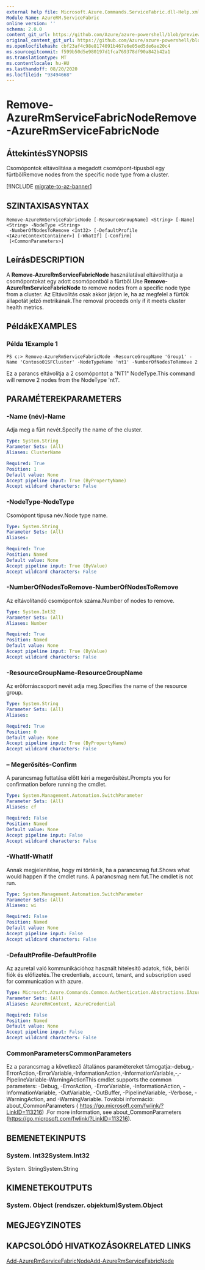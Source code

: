 ```yaml
---
external help file: Microsoft.Azure.Commands.ServiceFabric.dll-Help.xml
Module Name: AzureRM.ServiceFabric
online version: ''
schema: 2.0.0
content_git_url: https://github.com/Azure/azure-powershell/blob/preview/src/ResourceManager/ServiceFabric/Commands.ServiceFabric/help/Remove-AzureRmServiceFabricNode.md
original_content_git_url: https://github.com/Azure/azure-powershell/blob/preview/src/ResourceManager/ServiceFabric/Commands.ServiceFabric/help/Remove-AzureRmServiceFabricNode.md
ms.openlocfilehash: cbf23af4c98e8174091b467e6e05ed5de6ae20c4
ms.sourcegitcommit: f599b50d5e980197d1fca769378df90a842b42a1
ms.translationtype: MT
ms.contentlocale: hu-HU
ms.lasthandoff: 08/20/2020
ms.locfileid: "93494668"
---
```

# <span data-ttu-id="de0fb-101">Remove-AzureRmServiceFabricNode</span><span class="sxs-lookup"><span data-stu-id="de0fb-101">Remove-AzureRmServiceFabricNode</span></span>

## <span data-ttu-id="de0fb-102">Áttekintés</span><span class="sxs-lookup"><span data-stu-id="de0fb-102">SYNOPSIS</span></span>
<span data-ttu-id="de0fb-103">Csomópontok eltávolítása a megadott csomópont-típusból egy fürtből</span><span class="sxs-lookup"><span data-stu-id="de0fb-103">Remove nodes from the specific node type from a cluster.</span></span>

[!INCLUDE [migrate-to-az-banner](../../includes/migrate-to-az-banner.md)]

## <span data-ttu-id="de0fb-104">SZINTAXISA</span><span class="sxs-lookup"><span data-stu-id="de0fb-104">SYNTAX</span></span>

```
Remove-AzureRmServiceFabricNode [-ResourceGroupName] <String> [-Name] <String> -NodeType <String>
 -NumberOfNodesToRemove <Int32> [-DefaultProfile <IAzureContextContainer>] [-WhatIf] [-Confirm]
 [<CommonParameters>]
```

## <span data-ttu-id="de0fb-105">Leírás</span><span class="sxs-lookup"><span data-stu-id="de0fb-105">DESCRIPTION</span></span>
<span data-ttu-id="de0fb-106">A **Remove-AzureRmServiceFabricNode** használatával eltávolíthatja a csomópontokat egy adott csomópontból a fürtből.</span><span class="sxs-lookup"><span data-stu-id="de0fb-106">Use **Remove-AzureRmServiceFabricNode** to remove nodes from a specific node type from a cluster.</span></span> <span data-ttu-id="de0fb-107">Az Eltávolítás csak akkor járjon le, ha az megfelel a fürtök állapotát jelző metrikának.</span><span class="sxs-lookup"><span data-stu-id="de0fb-107">The removal proceeds only if it meets cluster health metrics.</span></span>

## <span data-ttu-id="de0fb-108">Példák</span><span class="sxs-lookup"><span data-stu-id="de0fb-108">EXAMPLES</span></span>

### <span data-ttu-id="de0fb-109">Példa 1</span><span class="sxs-lookup"><span data-stu-id="de0fb-109">Example 1</span></span>
```
PS c:> Remove-AzureRmServiceFabricNode -ResourceGroupName 'Group1' -Name 'Contoso01SFCluster' -NodeTypeName 'nt1' -NumberOfNodesToRemove 2
```

<span data-ttu-id="de0fb-110">Ez a parancs eltávolítja a 2 csomópontot a "NT1" NodeType.</span><span class="sxs-lookup"><span data-stu-id="de0fb-110">This command will remove 2 nodes from the NodeType 'nt1'.</span></span>

## <span data-ttu-id="de0fb-111">PARAMÉTEREK</span><span class="sxs-lookup"><span data-stu-id="de0fb-111">PARAMETERS</span></span>

### <span data-ttu-id="de0fb-112">-Name (név)</span><span class="sxs-lookup"><span data-stu-id="de0fb-112">-Name</span></span>
<span data-ttu-id="de0fb-113">Adja meg a fürt nevét.</span><span class="sxs-lookup"><span data-stu-id="de0fb-113">Specify the name of the cluster.</span></span>

```yaml
Type: System.String
Parameter Sets: (All)
Aliases: ClusterName

Required: True
Position: 1
Default value: None
Accept pipeline input: True (ByPropertyName)
Accept wildcard characters: False
```

### <span data-ttu-id="de0fb-114">-NodeType</span><span class="sxs-lookup"><span data-stu-id="de0fb-114">-NodeType</span></span>
<span data-ttu-id="de0fb-115">Csomópont típusa név.</span><span class="sxs-lookup"><span data-stu-id="de0fb-115">Node type name.</span></span>

```yaml
Type: System.String
Parameter Sets: (All)
Aliases: 

Required: True
Position: Named
Default value: None
Accept pipeline input: True (ByValue)
Accept wildcard characters: False
```

### <span data-ttu-id="de0fb-116">-NumberOfNodesToRemove</span><span class="sxs-lookup"><span data-stu-id="de0fb-116">-NumberOfNodesToRemove</span></span>
<span data-ttu-id="de0fb-117">Az eltávolítandó csomópontok száma.</span><span class="sxs-lookup"><span data-stu-id="de0fb-117">Number of nodes to remove.</span></span>

```yaml
Type: System.Int32
Parameter Sets: (All)
Aliases: Number

Required: True
Position: Named
Default value: None
Accept pipeline input: True (ByValue)
Accept wildcard characters: False
```

### <span data-ttu-id="de0fb-118">-ResourceGroupName</span><span class="sxs-lookup"><span data-stu-id="de0fb-118">-ResourceGroupName</span></span>
<span data-ttu-id="de0fb-119">Az erőforráscsoport nevét adja meg.</span><span class="sxs-lookup"><span data-stu-id="de0fb-119">Specifies the name of the resource group.</span></span>

```yaml
Type: System.String
Parameter Sets: (All)
Aliases: 

Required: True
Position: 0
Default value: None
Accept pipeline input: True (ByPropertyName)
Accept wildcard characters: False
```

### <span data-ttu-id="de0fb-120">– Megerősítés</span><span class="sxs-lookup"><span data-stu-id="de0fb-120">-Confirm</span></span>
<span data-ttu-id="de0fb-121">A parancsmag futtatása előtt kéri a megerősítést.</span><span class="sxs-lookup"><span data-stu-id="de0fb-121">Prompts you for confirmation before running the cmdlet.</span></span>

```yaml
Type: System.Management.Automation.SwitchParameter
Parameter Sets: (All)
Aliases: cf

Required: False
Position: Named
Default value: None
Accept pipeline input: False
Accept wildcard characters: False
```

### <span data-ttu-id="de0fb-122">-WhatIf</span><span class="sxs-lookup"><span data-stu-id="de0fb-122">-WhatIf</span></span>
<span data-ttu-id="de0fb-123">Annak megjelenítése, hogy mi történik, ha a parancsmag fut.</span><span class="sxs-lookup"><span data-stu-id="de0fb-123">Shows what would happen if the cmdlet runs.</span></span> <span data-ttu-id="de0fb-124">A parancsmag nem fut.</span><span class="sxs-lookup"><span data-stu-id="de0fb-124">The cmdlet is not run.</span></span>

```yaml
Type: System.Management.Automation.SwitchParameter
Parameter Sets: (All)
Aliases: wi

Required: False
Position: Named
Default value: None
Accept pipeline input: False
Accept wildcard characters: False
```

### <span data-ttu-id="de0fb-125">-DefaultProfile</span><span class="sxs-lookup"><span data-stu-id="de0fb-125">-DefaultProfile</span></span>
<span data-ttu-id="de0fb-126">Az azuretal való kommunikációhoz használt hitelesítő adatok, fiók, bérlői fiók és előfizetés.</span><span class="sxs-lookup"><span data-stu-id="de0fb-126">The credentials, account, tenant, and subscription used for communication with azure.</span></span>

```yaml
Type: Microsoft.Azure.Commands.Common.Authentication.Abstractions.IAzureContextContainer
Parameter Sets: (All)
Aliases: AzureRmContext, AzureCredential

Required: False
Position: Named
Default value: None
Accept pipeline input: False
Accept wildcard characters: False
```

### <span data-ttu-id="de0fb-127">CommonParameters</span><span class="sxs-lookup"><span data-stu-id="de0fb-127">CommonParameters</span></span>
<span data-ttu-id="de0fb-128">Ez a parancsmag a következő általános paramétereket támogatja:-debug,-ErrorAction,-ErrorVariable,-InformationAction,-InformationVariable,-,-PipelineVariable-WarningAction</span><span class="sxs-lookup"><span data-stu-id="de0fb-128">This cmdlet supports the common parameters: -Debug, -ErrorAction, -ErrorVariable, -InformationAction, -InformationVariable, -OutVariable, -OutBuffer, -PipelineVariable, -Verbose, -WarningAction, and -WarningVariable.</span></span> <span data-ttu-id="de0fb-129">További információ: about_CommonParameters ( https://go.microsoft.com/fwlink/?LinkID=113216) .</span><span class="sxs-lookup"><span data-stu-id="de0fb-129">For more information, see about_CommonParameters (https://go.microsoft.com/fwlink/?LinkID=113216).</span></span>

## <span data-ttu-id="de0fb-130">BEMENETEK</span><span class="sxs-lookup"><span data-stu-id="de0fb-130">INPUTS</span></span>

### <span data-ttu-id="de0fb-131">System. Int32</span><span class="sxs-lookup"><span data-stu-id="de0fb-131">System.Int32</span></span>
<span data-ttu-id="de0fb-132">System. String</span><span class="sxs-lookup"><span data-stu-id="de0fb-132">System.String</span></span>

## <span data-ttu-id="de0fb-133">KIMENETEK</span><span class="sxs-lookup"><span data-stu-id="de0fb-133">OUTPUTS</span></span>

### <span data-ttu-id="de0fb-134">System. Object (rendszer. objektum)</span><span class="sxs-lookup"><span data-stu-id="de0fb-134">System.Object</span></span>

## <span data-ttu-id="de0fb-135">MEGJEGYZI</span><span class="sxs-lookup"><span data-stu-id="de0fb-135">NOTES</span></span>

## <span data-ttu-id="de0fb-136">KAPCSOLÓDÓ HIVATKOZÁSOK</span><span class="sxs-lookup"><span data-stu-id="de0fb-136">RELATED LINKS</span></span>

[<span data-ttu-id="de0fb-137">Add-AzureRmServiceFabricNode</span><span class="sxs-lookup"><span data-stu-id="de0fb-137">Add-AzureRmServiceFabricNode</span></span>](./Add-AzureRmServiceFabricNode.md) 
